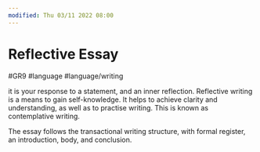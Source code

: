 ```yaml
---
modified: Thu 03/11 2022 08:00
---
```

# Reflective Essay
#GR9 #language #language/writing

it is your response to a statement, and an inner reflection. Reflective writing is a means to gain self-knowledge. It helps to achieve clarity and understanding, as well as to practise writing. This is known as contemplative writing.

The essay follows the transactional writing structure, with formal register, an introduction, body, and conclusion.